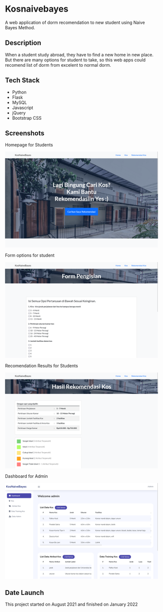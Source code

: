 # Kosnaivebayes

A web application of dorm recomendation to new student using Naive Bayes Method.

## Description

When a student study abroad, they have to find a new home in new place. But there are many options for student to take,
so this web apps could recomend list of dorm from excelent to normal dorm.

## Tech Stack

- Python
- Flask
- MySQL
- Javascript
- jQuery
- Bootstrap CSS

## Screenshots

Homepage for Students

![Homepage](screenshots/homepage.png)

Form options for student

![Form](screenshots/form.png)

Recomendation Results for Students

![Recomendations](screenshots/recomendation.png)

Dashboard for Admin

![Dashboard](screenshots/admindashboard.png)

## Date Launch

This project started on August 2021 and finished on January 2022
